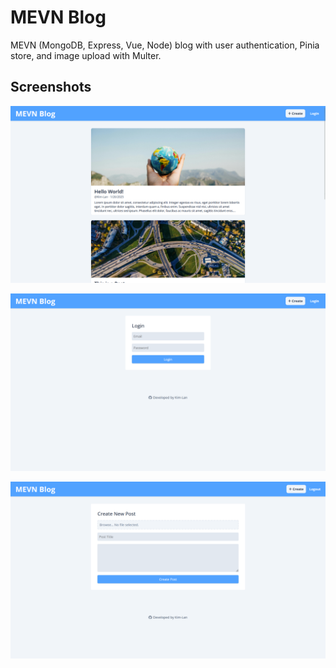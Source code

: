 # MEVN Blog

MEVN (MongoDB, Express, Vue, Node) blog with user authentication, Pinia store, and image upload with Multer.

## Screenshots
![Screenshot of home page](/assets/screenshot-1.png)

![Screenshot of login page](/assets/screenshot-2.png)

![Screenshot of create page](/assets/screenshot-3.png)
